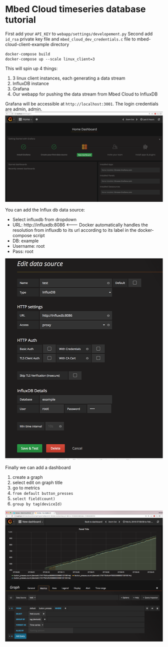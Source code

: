 # Mbed Cloud timeseries database tutorial

First add your `API_KEY` to `webapp/settings/developement.py`
Second add `id_rsa` private key file and `mbed_cloud_dev_credentials.c` file to mbed-cloud-client-example directory

```
docker-compose build
docker-compose up --scale linux_client=3
```

This will spin up 4 things:

1. 3 linux client instances, each generating a data stream
1. InfluxDB instance
1. Grafana
1. Our webapp for pushing the data stream from Mbed Cloud to InfluxDB


Grafana will be accessible at `http://localhost:3001`. The login credentials are admin, admin.
![Grafana landing page](https://github.com/ARMmbed/mbed-cloud-tutorial-python-influxdb/blob/master/docs/images/grafana-login.png)

You can add the Influx db data source:
* Select influxdb from dropdown
* URL: http://influxdb:8086 <--- Docker automatically handles the resolution from influxdb to its url according to its label in the docker-compose script
* DB: example
* Username: root
* Pass: root

![Grafana Dash](https://github.com/ARMmbed/mbed-cloud-tutorial-python-influxdb/blob/master/docs/images/grafana-data-source.png)

Finally we can add a dashboard

1. create a graph
1. select edit on graph title
1. go to metrics
1. `from default button_presses`
1. `select field(count)`
1. `group by tag(deviceId)`

![Grafana Dash](https://github.com/ARMmbed/mbed-cloud-tutorial-python-influxdb/blob/master/docs/images/grafana-dash.png)
